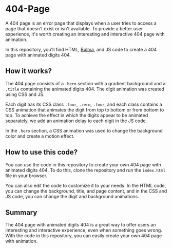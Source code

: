 # 404-Page

A 404 page is an error page that displays when a user tries to access a page that doesn't exist or isn't available. To provide a better user experience, it's worth creating an interesting and interactive 404 page with animation.

In this repository, you'll find HTML, [Bulma](https://bulma.io/), and JS code to create a 404 page with animated digits 404.

## How it works?
The 404 page consists of a `.hero` section with a gradient background and a `.title` containing the animated digits 404. The digit animation was created using CSS and JS.

Each digit has its CSS class `.four`, `.zero`, `.four`, and each class contains a CSS animation that animates the digit from top to bottom or from bottom to top. To achieve the effect in which the digits appear to be animated separately, we add an animation delay to each digit in the JS code.

In the `.hero` section, a CSS animation was used to change the background color and create a motion effect.

## How to use this code?
You can use the code in this repository to create your own 404 page with animated digits 404. To do this, clone the repository and run the `index.html` file in your browser.

You can also edit the code to customize it to your needs. In the HTML code, you can change the background, title, and page content, and in the CSS and JS code, you can change the digit and background animations.

## Summary
The 404 page with animated digits 404 is a great way to offer users an interesting and interactive experience, even when something goes wrong. With the code in this repository, you can easily create your own 404 page with animation.